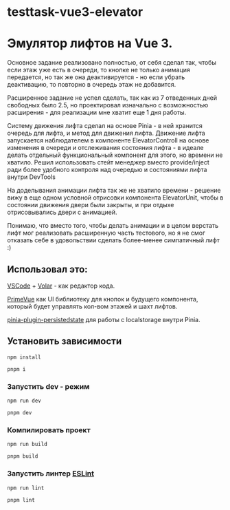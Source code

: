# testtask-vue3-elevator

# Эмулятор лифтов на Vue 3.

Основное задание реализовано полностью, от себя сделал так, чтобы если этаж уже есть в очереди, то кнопке не только анимация передается, но так же она деактивируется - но если убрать деактивацию, то повторно в очередь этаж не добавится.

Расширенное задание не успел сделать, так как из 7 отведенных дней свободных было 2.5, но проектировал изначально с возможностью расширения - для реализации мне хватит еще 1 дня работы.

Систему движения лифта сделал на основе Pinia - в ней хранится очередь для лифта, и метод для движения лифта. Движение лифта запускается наблюдателем в компоненте ElevatorControll на основе изменения в очереди и отслеживания состояния лифта - в идеале делать отдельный функциональный компонент для этого, но времени не хватило. Решил использовать стейт менеджер вместо provide/inject ради более удобного контроля над очередью и состояниями лифта внутри DevTools

На доделывания анимации лифта так же не хватило времени - решение вижу в еще одном условной отрисовки компонента ElevatorUnit, чтобы в состоянии движения двери были закрыты, и при отдыхе отрисовывались двери с анимацией.

Понимаю, что вместо того, чтобы делать анимации и в целом верстать лифт мог реализовать расширенную часть тестового, но я не смог отказать себе в удовольствии сделать более-менее симпатичный лифт :)

## Использовал это:

[VSCode](https://code.visualstudio.com/) + [Volar](https://marketplace.visualstudio.com/items?itemName=Vue.volar) - как редактор кода.

[PrimeVue](https://primevue.org/) как UI библиотеку для кнопок и будущего компонента, который будет управлять кол-вом этажей и шахт лифтов.

[pinia-plugin-persistedstate](https://prazdevs.github.io/pinia-plugin-persistedstate/) для работы с localstorage внутри Pinia.


## Установить зависимости

```npm
npm install
```
```pnpm
pnpm i
```

### Запустить dev - режим

```npm
npm run dev
```
```pnpm
pnpm dev
```

### Компилировать проект

```npm
npm run build
```
```pnpm
pnpm build
```

### Запустить линтер [ESLint](https://eslint.org/)

```npm
npm run lint
```
```pnpm
pnpm lint
```
